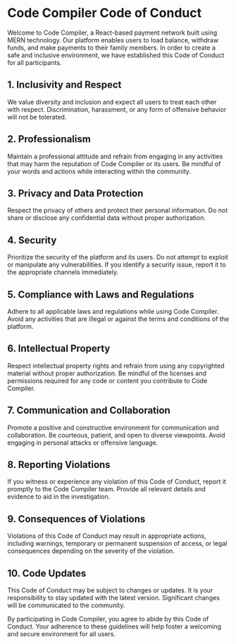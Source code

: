 # Code Compiler Code of Conduct
Welcome to Code Compiler, a React-based payment network built using MERN technology. Our platform enables users to load balance, withdraw funds, and make payments to their family members. In order to create a safe and inclusive environment, we have established this Code of Conduct for all participants.
 
 ## 1. Inclusivity and Respect
 We value diversity and inclusion and expect all users to treat each other with respect. Discrimination, harassment, or any form of offensive behavior will not be tolerated.

 ## 2. Professionalism
Maintain a professional attitude and refrain from engaging in any activities that may harm the reputation of Code Compiler or its users. Be mindful of your words and actions while interacting within the community.

## 3. Privacy and Data Protection
Respect the privacy of others and protect their personal information. Do not share or disclose any confidential data without proper authorization.

## 4. Security
Prioritize the security of the platform and its users. Do not attempt to exploit or manipulate any vulnerabilities. If you identify a security issue, report it to the appropriate channels immediately.

## 5. Compliance with Laws and Regulations
Adhere to all applicable laws and regulations while using Code Compiler. Avoid any activities that are illegal or against the terms and conditions of the platform.

## 6. Intellectual Property
Respect intellectual property rights and refrain from using any copyrighted material without proper authorization. Be mindful of the licenses and permissions required for any code or content you contribute to Code Compiler.

## 7. Communication and Collaboration
Promote a positive and constructive environment for communication and collaboration. Be courteous, patient, and open to diverse viewpoints. Avoid engaging in personal attacks or offensive language.

## 8. Reporting Violations
If you witness or experience any violation of this Code of Conduct, report it promptly to the Code Compiler team. Provide all relevant details and evidence to aid in the investigation.

## 9. Consequences of Violations
Violations of this Code of Conduct may result in appropriate actions, including warnings, temporary or permanent suspension of access, or legal consequences depending on the severity of the violation.

## 10. Code Updates
This Code of Conduct may be subject to changes or updates. It is your responsibility to stay updated with the latest version. Significant changes will be communicated to the community.

By participating in Code Compiler, you agree to abide by this Code of Conduct. Your adherence to these guidelines will help foster a welcoming and secure environment for all users.
